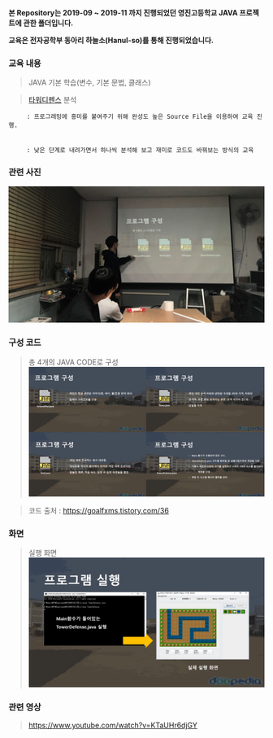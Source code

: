 **본 Repository는 2019-09 ~ 2019-11 까지 진행되었던 영진고등학교 JAVA 프로젝트에 관한 폴더입니다.**

**교육은 전자공학부 동아리 하늘소(Hanul-so)를 통해 진행되었습니다.**

### 교육 내용
> JAVA 기본 학습(변수, 기본 문법, 클래스)

> [타워디펜스](https://github.com/Byung-moon/Yung-jin-edu/tree/main/ToWerDefense) 분석


         : 프로그래밍에 흥미를 붙여주기 위해 완성도 높은 Source File을 이용하여 교육 진행.
   
  
         : 낮은 단계로 내려가면서 하나씩 분석해 보고 재미로 코드도 바꿔보는 방식의 교육
   
### 관련 사진
![studing](https://github.com/Byung-moon/Yung-jin-edu/blob/main/images/%EC%BA%A1%EC%B2%98.PNG)
   
### 구성 코드
 > 총 4개의 JAVA CODE로 구성  
 ![Code Config](images/CodeConfig.PNG)

 > 코드 출처 : https://goalfxms.tistory.com/36 


### 화면

> 실행 화면
![play](images/play.PNG)

### 관련 영상

 > https://www.youtube.com/watch?v=KTaUHr6djGY 


